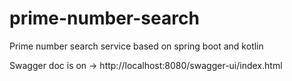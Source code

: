 # prime-number-search

Prime number search service based on spring boot and kotlin

Swagger doc is on -> http://localhost:8080/swagger-ui/index.html
